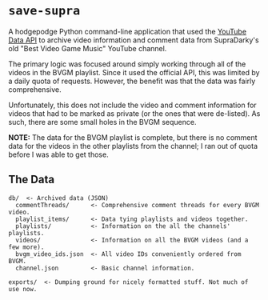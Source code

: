 # `save-supra`
A hodgepodge Python command-line application that used the [YouTube Data API](https://developers.google.com/youtube/v3/docs)
to archive video information and  comment data from SupraDarky's old "Best Video
Game Music" YouTube channel.

The primary logic was focused around simply working through all of the videos in
the BVGM playlist. Since it used the official API, this was limited by a daily
quota of requests. However, the benefit was that the data was fairly comprehensive.

Unfortunately, this does not include the video and comment information for videos
that had to be marked as private (or the ones that were de-listed). As such,
there are some small holes in the BVGM sequence.

**NOTE:** The data for the BVGM playlist is complete, but there is no comment
data for the videos in the other playlists from the channel; I ran out of quota
before I was able to get those.

## The Data
```
db/  <- Archived data (JSON)
  commentThreads/      <- Comprehensive comment threads for every BVGM video.
  playlist_items/      <- Data tying playlists and videos together.
  playlists/           <- Information on the all the channels' playlists.
  videos/              <- Information on all the BVGM videos (and a few more).
  bvgm_video_ids.json  <- All video IDs conveniently ordered from BVGM.
  channel.json         <- Basic channel information.

exports/  <- Dumping ground for nicely formatted stuff. Not much of use now.
```
